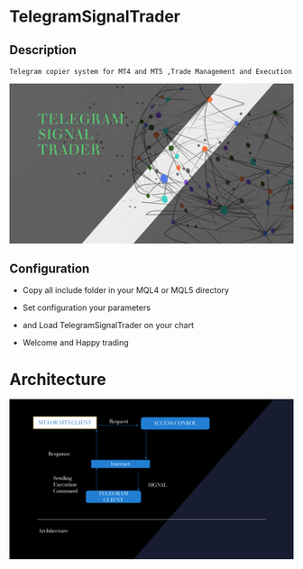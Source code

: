 # TelegramSignalTrader
## Description 
    Telegram copier system for MT4 and MT5 ,Trade Management and Execution

![image](logo.png)


## Configuration
 - Copy all include folder
 in your MQL4 or MQL5 
  directory

- Set configuration your parameters

- and  Load TelegramSignalTrader on your chart 
- Welcome and Happy trading
# Architecture

![configuration](architechture.png)